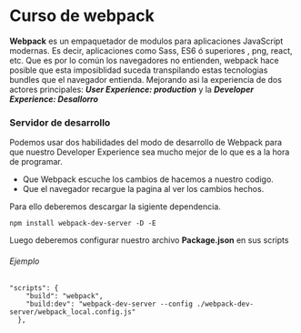 # Curso de webpack

**Webpack** es un empaquetador de modulos para aplicaciones JavaScript modernas. Es decir, aplicaciones como Sass, ES6 ó superiores , png, react, etc. Que es por lo común los navegadores no entienden, webpack hace posible que esta imposiblidad suceda transpilando estas tecnologias bundles que el navegador entienda. Mejorando asi la experiencia de dos actores principales: ***User Experience: production*** y la ***Developer Experience: Desallorro***

### Servidor de desarrollo

Podemos usar dos habilidades del modo de desarrollo de Webpack para que nuestro Developer Experience sea mucho mejor de lo que es a la hora de programar.

- Que Webpack escuche los cambios de hacemos a nuestro codigo.
- Que el navegador recargue la pagina al ver los cambios hechos.

Para ello deberemos descargar la sigiente dependencia.

`npm install webpack-dev-server -D -E`

Luego deberemos configurar nuestro archivo **Package.json** en sus scripts
###### Ejemplo

```
"scripts": {
    "build": "webpack",
    "build:dev": "webpack-dev-server --config ./webpack-dev-server/webpack_local.config.js"
  },
```